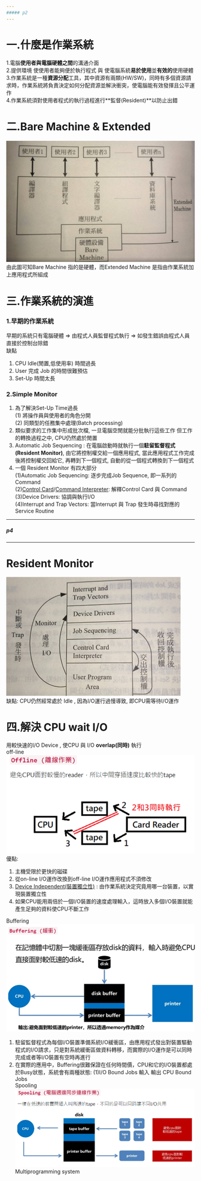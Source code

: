 ```yaml
---
##### p2
---
```

# 一.什麼是作業系統
1.電腦**使用者與電腦硬體之間**的溝通介面  
2.提供環境 使使用者能夠便於執行程式 與 使電腦系統**易於使用**並**有效的**使用硬體  
3.作業系統是一種**資源分配**工具，其中資源有兩類(HW/SW)，同時有多個資源請求時，作業系統將負責決定如何分配資源並解決衝突，使電腦能有效發揮且公平運作    
4.作業系統須對使用者程式的執行過程進行**監督(Resident)**以防止出錯  

# 二.Bare Machine & Extended 
![BareMachgine & Extended](https://raw.githubusercontent.com/chi0220/Image-Space/main/20230304141841.png)  
由此圖可知Bare Machine 指的是硬體，而Extended Machine 是指由作業系統加上應用程式所組成  

# 三.作業系統的演進  
### 1.早期的作業系統  
早期的系統只有電腦硬體 => 由程式人員監督程式執行 => 如發生錯誤由程式人員直接於控制台除錯  
缺點  
1. CPU Idle(閒置,低使用率) 時間過長
2. User 完成 Job 的時間很難預估
3. Set-Up 時間太長

### 2.Simple Monitor
1. 為了解決Set-Up Time過長   
  (1) 將操作員與使用者的角色分開  
  (2) 同類型的任務集中處理(Batch processing)  
2. 類似要求的工作集中形成批次檔, 一旦電腦空閒就能分批執行這些工作  但工作的轉換過程之中, CPU仍然處於閒置   
3. Automatic Job Sequencing : 在電腦啟動時就執行一個**駐留監督程式(Resident Monitor)**, 由它將控制權交給一個應用程式, 當此應用程式工作完成後將控制權交回給它, 再轉到下一個程式, 自動的從一個程式轉換到下一個程式  
4. 一個 Resident Monitor 有四大部分  
  (1)Automatic Job Sequencing: 逐步完成Job Sequence, 即一系列的Command  
  (2)[Control Card](https://www.techopedia.com/definition/5275/controller-card)/[Command Interpreter](https://www.tutorialspoint.com/what-is-the-purpose-of-the-command-interpreter): 解釋Control Card 與 Command  
  (3)Device Drivers: 協調與執行I/O  
  (4)Interrupt and Trap Vectors: 當Interrupt 與 Trap 發生時尋找對應的Service Routine  
  
------
##### p4
---------
# Resident Monitor  
![Resident Monitor](https://raw.githubusercontent.com/chi0220/Image-Space/main/20230303222011.png)   
缺點: CPU仍然經常處於 Idle , 因為I/O運行過慢導致, 即CPU需等待I/O運作  

# 四.解決 CPU wait I/O  
用較快速的I/O Device , 使CPU 與 I/O **overlap(同時)** 執行  
  off-line  
  ![off-line](https://raw.githubusercontent.com/chi0220/Image-Space/main/20230303222534.png)  
  優點:  
  1. 主機受限於更快的磁碟  
  2. 從on-line I/O運作改換到off-line I/O運作應用程式不須修改  
  3. [Device Independent(裝置獨立性)](https://www.easytechjunkie.com/what-is-device-independent.htm) : 由作業系統決定究竟用哪一台裝置，以實現裝置獨立性  
  4. 如果CPU能用兩倍於一個I/O裝置的速度處理輸入，這時放入多個I/O裝置就能產生足夠的資料使CPU不斷工作  
  
  Buffering  
  ![Buffering](https://raw.githubusercontent.com/chi0220/Image-Space/main/20230303222640.png)  
  1. 駐留監督程式為每個I/O裝置準備系統I/O緩衝區，由應用程式發出對裝置驅動程式的I/O請求，只是對系統緩衝區做資料轉移，而實際的I/O運作是可以同時完成或者等I/O裝置有空時再進行  
  2. 在實際的應用中，Buffering很難保證在任何時間價，CPU和它的I/O裝置都處於Busy狀態，系統會有兩種狀態:  (1)I/O Bound Jobs    輸入    輸出  CPU Bound Jobs  
  Spooling  
  ![Spooling](https://raw.githubusercontent.com/chi0220/Image-Space/main/20230303222603.png)  
  Multiprogramming system  
